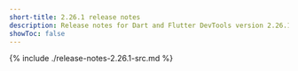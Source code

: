 ```yaml
---
short-title: 2.26.1 release notes
description: Release notes for Dart and Flutter DevTools version 2.26.1.
showToc: false
---
```


{% include ./release-notes-2.26.1-src.md %}
